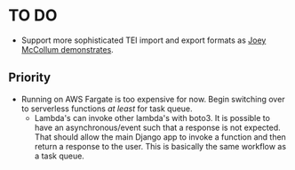 # TO DO

- Support more sophisticated TEI import and export formats as [Joey McCollum demonstrates](https://jjmccollum.github.io/teiphy/advanced.html#analysis-at-varying-levels-of-detail-using-reading-types).

## Priority

- Running on AWS Fargate is too expensive for now. Begin switching over to serverless functions _at least_ for task queue.
    - Lambda's can invoke other lambda's with boto3. It is possible to have an asynchronous/event such that a response is not expected. That should allow the main Django app to invoke a function and then return a response to the user. This is basically the same workflow as a task queue.
